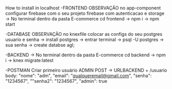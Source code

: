 How to install in localhost 
-FRONTEND 
OBSERVAÇÃO no app-component configurar firebase com o seu projeto firebase com autenticacao e storage
-> No terminal dentro da pasta E-commerce cd frontend -> npm i -> npm start

-DATABASE
 OBSERVAÇÃO no knexfile colocar as configs do seu postgres usuario e senha 
 -> install postgres -> entrar terminal -> psql -U postgres -> sua senha -> create databse agl;

-BACKEND
 -> No terminal dentro da pasta E-commerce cd backend -> npm i -> knex migrate:latest

-POSTMAN
 Criar primeiro usuário ADMIN POST
  -> URLBACKEND + /usuario body: "nome": "adm", "email": "qualqueremail@gmail.com", "senha": "1234567", ""senha2": "1234567", "admin": true